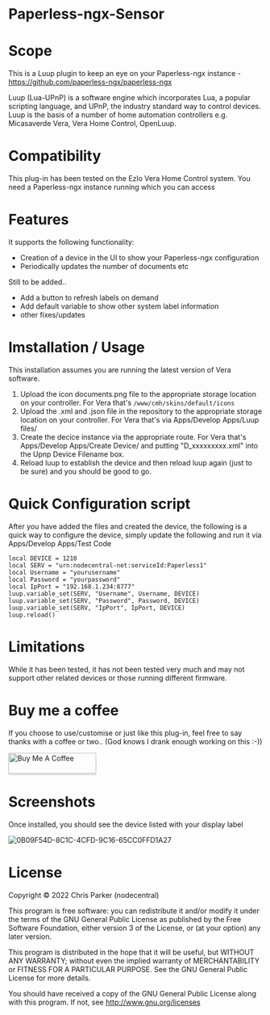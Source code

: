 # Paperless-ngx-Sensor

# Scope

This is a Luup plugin to keep an eye on your Paperless-ngx instance - https://github.com/paperless-ngx/paperless-ngx

Luup (Lua-UPnP) is a software engine which incorporates Lua, a popular scripting language, and UPnP, the industry standard way to control devices. Luup is the basis of a number of home automation controllers e.g. Micasaverde Vera, Vera Home Control, OpenLuup.

# Compatibility

This plug-in has been tested on the Ezlo Vera Home Control system.
You need a Paperless-ngx instance running which you can access 

# Features

It supports the following functionality:

* Creation of a device in the UI to show your Paperless-ngx configuration
* Periodically updates the number of documents etc 

Still to be added..

* Add a button to refresh labels on demand
* Add default variable to show other system label information
* other fixes/updates

# Imstallation / Usage

This installation assumes you are running the latest version of Vera software.

1. Upload the icon documents.png file to the appropriate storage location on your controller. For Vera that's `/www/cmh/skins/default/icons`
2. Upload the .xml and .json file in the repository to the appropriate storage location on your controller. For Vera that's via Apps/Develop Apps/Luup files/
3. Create the decice instance via the appropriate route. For Vera that's Apps/Develop Apps/Create Device/ and putting "D_xxxxxxxxx.xml" into the Upnp Device Filename box. 
4. Reload luup to establish the device and then reload luup again (just to be sure) and you should be good to go.

# Quick Configuration script

After you have added the files and created the device, the following is a quick way to configure the device, simply update the following and run it via Apps/Develop Apps/Test Code 

````
local DEVICE = 1210
local SERV = "urn:nodecentral-net:serviceId:Paperless1"
local Username = "yourusername"
local Password = "yourpassword"
local IpPort = "192.168.1.234:8777"
luup.variable_set(SERV, "Username", Username, DEVICE)
luup.variable_set(SERV, "Password", Password, DEVICE)
luup.variable_set(SERV, "IpPort", IpPort, DEVICE)
luup.reload()
````

# Limitations

While it has been tested, it has not been tested very much and may not support other related devices or those running different firmware.

# Buy me a coffee

If you choose to use/customise or just like this plug-in, feel free to say thanks with a coffee or two.. 
(God knows I drank enough working on this :-)) 

<a href="https://www.paypal.me/nodezero" target="_blank"><img src="https://www.buymeacoffee.com/assets/img/custom_images/orange_img.png" alt="Buy Me A Coffee" style="height: 41px !important;width: 174px !important;box-shadow: 0px 3px 2px 0px rgba(190, 190, 190, 0.5) !important;-webkit-box-shadow: 0px 3px 2px 0px rgba(190, 190, 190, 0.5) !important;" ></a>

# Screenshots

Once installed, you should see the device listed with your display label

![0B09F54D-8C1C-4CFD-9C16-65CC0FFD1A27](https://user-images.githubusercontent.com/4349292/204249001-01f6e506-4019-4ced-b200-5a185741dc82.jpeg)


# License

Copyright © 2022 Chris Parker (nodecentral)

This program is free software: you can redistribute it and/or modify it under the terms of the GNU General Public License as published by the Free Software Foundation, either version 3 of the License, or (at your option) any later version.

This program is distributed in the hope that it will be useful, but WITHOUT ANY WARRANTY; without even the implied warranty of MERCHANTABILITY or FITNESS FOR A PARTICULAR PURPOSE. See the GNU General Public License for more details.

You should have received a copy of the GNU General Public License along with this program. If not, see http://www.gnu.org/licenses
